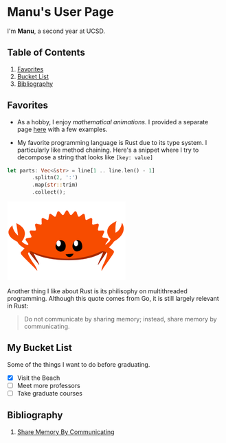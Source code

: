 <!-- Heading -->
# Manu's User Page

<!-- Styled Test -->
I'm **Manu**, a second year at UCSD.

## Table of Contents
<!-- Section Links and Ordered List -->
1. [Favorites]()
2. [Bucket List]()
3. [Bibliography]()

<!-- Unordered List -->
## Favorites
<!-- Relative Link -->
- As a hobby, I enjoy *mathematical animations*. I provided a separate page [here](animation.md) with a few examples.

-  My favorite programming language is Rust due to its type system. I particularly like method chaining. Here's a snippet where I try to decompose a string that looks like `[key: value]`
<!-- Code Block -->
```rust
let parts: Vec<&str> = line[1 .. line.len() - 1]
        .splitn(2, ':')
        .map(str::trim)
        .collect();
```
<!-- Image -->
![Rust](/images/rust.png)

Another thing I like about Rust is its philisophy on multithreaded programming. Although this quote comes from Go, it is still largely relevant in Rust:
<!-- Quote -->
> Do not communicate by sharing memory; instead, share memory by communicating.

<!-- Task List -->
## My Bucket List
Some of the things I want to do before graduating.
- [x] Visit the Beach
- [ ] Meet more professors
- [ ] Take graduate courses

## Bibliography
<!-- External Link -->
1. [Share Memory By Communicating](https://go.dev/blog/codelab-share)